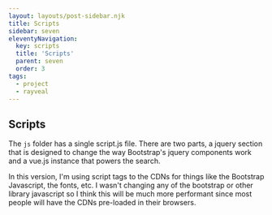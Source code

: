 ```yaml
---
layout: layouts/post-sidebar.njk
title: Scripts
sidebar: seven
eleventyNavigation:
  key: scripts
  title: 'Scripts'
  parent: seven
  order: 3
tags:
  - project
  - rayveal
---
```


## Scripts

The `js` folder has a single script.js file. There are two parts, a jquery section that is designed to change the way Bootstrap's jquery components work and a vue.js instance that powers the search.

In this version, I'm using script tags to the CDNs for things like the Bootstrap Javascript, the fonts, etc. I wasn't changing any of the bootstrap or other library javascript so I think this will be much more performant since most people will have the CDNs pre-loaded in their browsers.
